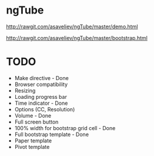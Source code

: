 ngTube
======

http://rawgit.com/asaveliev/ngTube/master/demo.html

http://rawgit.com/asaveliev/ngTube/master/bootstrap.html

# TODO 
* Make directive - Done
* Browser compatibility
* Resizing
* Loading progress bar
* Time indicator - Done
* Options (CC, Resolution)
* Volume - Done
* Full screen button
* 100% width for bootstrap grid cell - Done
* Full bootstrap template - Done
* Paper template
* Pivot template



